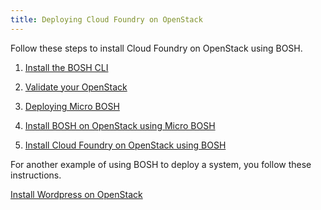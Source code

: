```yaml
---
title: Deploying Cloud Foundry on OpenStack
---
```


Follow these steps to install Cloud Foundry on OpenStack using BOSH.

1. [Install the BOSH CLI](/docs/running/bosh/setup/)

1. [Validate your OpenStack](validate_openstack.html)

1. [Deploying Micro BOSH](deploying_microbosh.html)

1. [Install BOSH on OpenStack using Micro BOSH](install_bosh_openstack.html)

1. [Install Cloud Foundry on OpenStack using BOSH](install_cf_openstack.html)

For another example of using BOSH to deploy a system, you follow these instructions. 

[Install Wordpress on OpenStack](install_wordpress_openstack.html)
